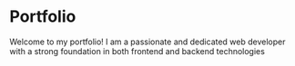 # Portfolio
Welcome to my portfolio! I am a passionate and dedicated web developer with a strong foundation in both frontend and backend technologies
